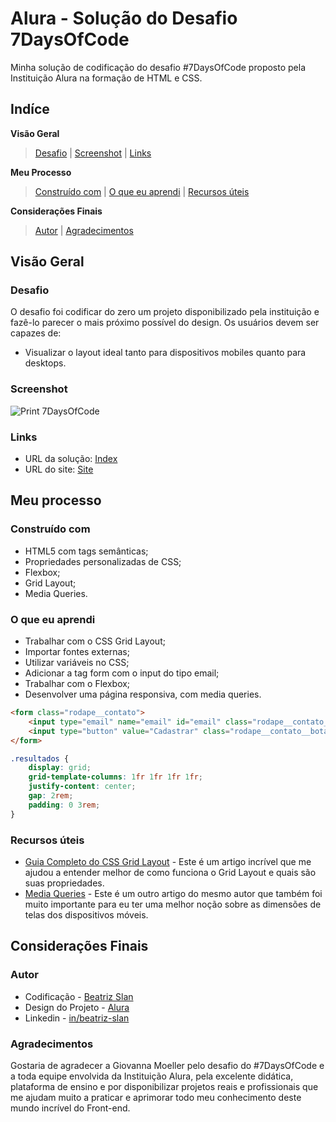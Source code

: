 # Alura - Solução do Desafio 7DaysOfCode

Minha solução de codificação do desafio #7DaysOfCode proposto pela Instituição Alura na formação de HTML e CSS.

## Indíce

**Visão Geral**
>[Desafio](#desafio) |
>[Screenshot](#screenshot) |
>[Links](#links)

**Meu Processo**
>[Construído com](#construído-com) | 
>[O que eu aprendi](#o-que-eu-aprendi) | 
>[Recursos úteis](#recursos-úteis)

**Considerações Finais** 
>[Autor](#autor) |
>[Agradecimentos](#agradecimentos)

## Visão Geral

### Desafio

O desafio foi codificar do zero um projeto disponibilizado pela instituição e fazê-lo parecer o mais próximo possível do design. Os usuários devem ser capazes de:

- Visualizar o layout ideal tanto para dispositivos mobiles quanto para desktops.

### Screenshot

![Print 7DaysOfCode](https://user-images.githubusercontent.com/105252003/180119456-cf6cb4ae-d292-420d-acea-d1331a59170e.jpg)

### Links

- URL da solução: [Index](https://github.com/beatrizslan/Projeto-Desafio-7DaysOfCode/blob/main/docs/index.html)
- URL do site: [Site](https://beatrizslan.github.io/Projeto-Desafio-7DaysOfCode/)

## Meu processo

### Construído com

- HTML5 com tags semânticas;
- Propriedades personalizadas de CSS;
- Flexbox;
- Grid Layout;
- Media Queries.

### O que eu aprendi

- Trabalhar com o CSS Grid Layout;
- Importar fontes externas;
- Utilizar variáveis no CSS;
- Adicionar a tag form com o input do tipo email;
- Trabalhar com o Flexbox;
- Desenvolver uma página responsiva, com media queries.

```HTML
<form class="rodape__contato">
    <input type="email" name="email" id="email" class="rodape__contato__email" placeholder="Seu e-mail">
    <input type="button" value="Cadastrar" class="rodape__contato__botao">
</form>
```

```CSS
.resultados {
    display: grid;
    grid-template-columns: 1fr 1fr 1fr 1fr;
    justify-content: center;
    gap: 2rem;
    padding: 0 3rem;
}
```

### Recursos úteis

- [Guia Completo do CSS Grid Layout](https://css-tricks.com/snippets/css/complete-guide-grid/) - Este é um artigo incrível que me ajudou a entender melhor de como funciona o Grid Layout e quais são suas propriedades. 
- [Media Queries](https://css-tricks.com/snippets/css/media-queries-for-standard-devices/) - Este é um outro artigo do mesmo autor que também foi muito importante para eu ter uma melhor noção sobre as dimensões de telas dos dispositivos móveis.
  

## Considerações Finais

### Autor

- Codificação - [Beatriz Slan](https://beatrizslan.github.io/Projeto-Product-Preview-Card/)
- Design do Projeto - [Alura](https://www.alura.com.br/escola-programacao)
- Linkedin - [in/beatriz-slan](https://www.linkedin.com/in/beatriz-slan-2324a4173/)


### Agradecimentos

Gostaria de agradecer a Giovanna Moeller pelo desafio do #7DaysOfCode e a toda equipe envolvida da Instituição Alura, pela excelente didática, plataforma de ensino e por disponibilizar projetos reais e profissionais que me ajudam muito a praticar e aprimorar todo meu conhecimento deste mundo incrível do Front-end.
